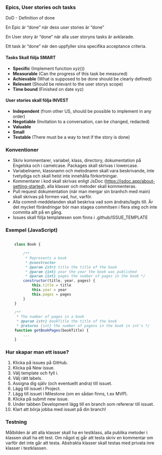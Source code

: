 ### Epics, User stories och tasks

DoD - Definition of done

En Epic är “done” när dess user stories är “done”

En User story är “done” när alla user storyns tasks är avklarade.

Ett task är “done” när den uppfyller sina specifika acceptance criteria. 

#### Tasks Skall följa **SMART**

* **Specific** (Implement function xyz())<br>
* **Measurable** (Can the progress of this task be measured)<br>
* **Achievable** (What is supposed to be done should be clearly defined)<br>
* **Relevant** (Should be relevant to the user storys scope)<br>
* **Time bound** (Finished on date xyz)<br>

#### User stories skall följa **INVEST**

* **Independent** (from other US, should be possible to implement in any order) <br>
* **Negotiable** (Invitation to a conversation, can be changed, redacted) <br>
* **Valuable** <br>
* **Small** <br>
* **Testable** (There must be a way to test if the story is done) <br>

### Konventioner
* Skriv kommentarer, variabel, klass, directory, dokumentation på Engelska och i camelcase. Packages skall skrivas i lowercase.
* Variabelnamn, klassnamn och metodnamn skall vara beskrivande, inte tvetydiga och skall helst inte innehålla förkortningar.
* Kommentarer i kod skall skrivas enligt JsDoc (https://jsdoc.app/about-getting-started), alla klasser och metoder skall kommenteras. 
* Pull request dokumentation (när man mergar sin branhch med main) skall skrivas på formen vad, hur, varför.
* Alla commit-meddelanden skall beskriva vad som ändrats/lagts till. Är det mycket förändringar bör man stagea commitsen i flera steg och inte commita allt på en gång.
* Issues skall följa templatesen som finns i .github/ISSUE_TEMPLATE

### Exempel (JavaScript)
````js

    class Book {
        
        /**
         * Represents a book
         * @constructor 
         * @param {str} title the title of the book
         * @param {int} year the year the book was published
         * @param {int} pages the number of pages in the book */
        constructor(title, year, pages) {
            this.title = title
            this.year = year
            this.pages = pages
        }
    }

    /**
     * The number of pages in a book
     * @param {str} bookTitle the title of the book
     * @returns {int} the number of pagens in the book in int's */
    function getBookPages(bookTitle) {
        ...
    }

````

### Hur skapar man ett issue?
1. Klicka på issues på GitHub.
2. Klicka på New issue.
3. Välj template och fyll i.
4. Välj rätt labels.
5. Assigna dig själv (och eventuellt andra) till issuet.
6. Lägg till issuet i Project.
7. Lägg till issuet i Milestone (om en sådan finns, t.ex MVP).
8. Klicka på submit new issue.
9. Under tabben Development lägg till en branch som refererar till issuet.
10. Klart att börja jobba med issuet på din branch!

### Testning
Målbilden är att alla klasser skall ha en testklass, alla publika metoder i klassen skall ha ett test. Om något ej går att testa skriv en kommentar om varför det inte går att testa. Abstrakta klasser skall testas med privata inre klasser i testklassen.
